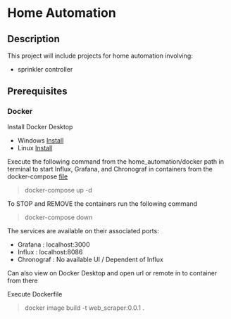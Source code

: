 # Home Automation
## Description
This project will include projects for home automation involving:
- sprinkler controller

## Prerequisites
### Docker
Install Docker Desktop
- Windows [Install](https://docs.docker.com/desktop/install/windows-install/)
- Linux [Install](https://docs.docker.com/desktop/install/linux-install/)

Execute the following command from the home_automation/docker path in terminal to start Influx, Grafana, and Chronograf in containers from the docker-compose [file](./docker/docker-compose.yaml)
> docker-compose up -d

To STOP and REMOVE the containers run the following command
> docker-compose down

The services are available on their associated ports:
- Grafana : localhost:3000
- Influx : localhost:8086
- Chronograf : No available UI / Dependent of Influx

Can also view on Docker Desktop and open url or remote in to container from there

Execute Dockerfile
> docker image build -t web_scraper:0.0.1 .